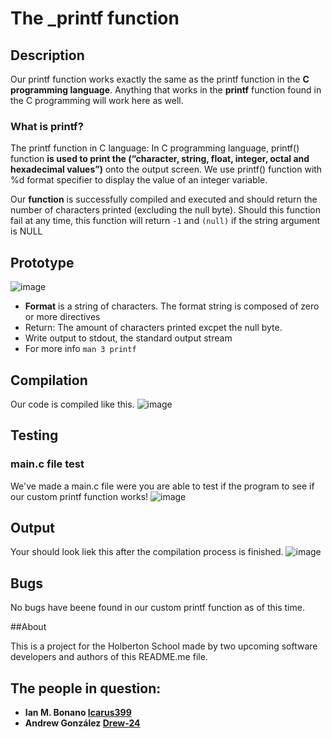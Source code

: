 # The _printf function

## Description

Our printf function works exactly the same as the printf function in the **C programming language**. 
Anything that works in the **printf** function found in the C programming will work here as well.

### What is printf?
The printf function in C language: In C programming language, printf() function **is used to print the (“character, string, float, integer, octal and hexadecimal values”)** onto the output screen. We use printf() function with %d format specifier to display the value of an integer variable.

Our **function** is successfully compiled and executed and should return the number of characters printed (excluding the null byte). Should this function fail at any time, this function will return `-1` and `(null)` if the string argument is NULL
## Prototype
![image](https://user-images.githubusercontent.com/90794690/140664456-20d900d6-30dc-45a1-a213-b5c05d7f8436.png)
 - **Format** is a string of characters. The format string is composed of zero or more directives
 - Return: The amount of characters printed excpet the null byte.
 - Write output to stdout, the standard output stream
 - For more info `man 3 printf`

## Compilation
Our code is compiled like this.
![image](https://user-images.githubusercontent.com/90794690/140665010-771cae54-44de-4d9a-b7c0-3e509866365a.png)

## Testing

### main.c file test
We've made a main.c file were you are able to test if the program to see if our custom printf function works!
![image](https://user-images.githubusercontent.com/90794690/140665142-2010e5e0-df7c-4b66-bfa8-94649026d9b0.png)

## Output
Your should look liek this after the compilation process is finished.
![image](https://user-images.githubusercontent.com/90794690/140665313-cc945f94-dab8-4445-90fe-15c341115ac2.png)
 
## Bugs
No bugs have beene found in our custom printf function as of this time.

##About

This is a project for the Holberton School made by two upcoming software developers and authors of this README.me file.

## The people in question:

- **Ian M. Bonano [Icarus399](https://github.com/Icarus399)**
- **Andrew González [Drew-24](https://github.com/Drew-24)**




 

